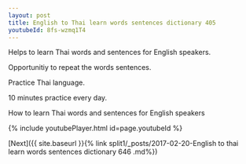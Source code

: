```yaml
---
layout: post
title: English to Thai learn words sentences dictionary 405 
youtubeId: 8fs-wzmq1T4
---
```

 
 
Helps to learn Thai words and sentences for English speakers.

Opportunitiy to repeat the words sentences. 

Practice Thai language. 
 
10 minutes practice every day. 
 
How to learn Thai words and sentences for English speakers 
 
{% include youtubePlayer.html id=page.youtubeId %}
 
 
[Next]({{ site.baseurl }}{% link  split1/_posts/2017-02-20-English to thai learn words sentences dictionary 646 .md%})
 
